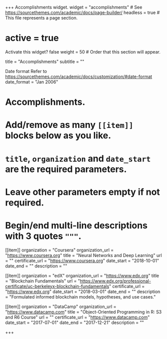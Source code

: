  +++
 Accomplishments widget.
 widget = "accomplishments"  # See https://sourcethemes.com/academic/docs/page-builder/
 headless = true  # This file represents a page section.
 # active = true  
 Activate this widget? false
 weight = 50  # Order that this section will appear.

 title = "Accomplish&shy;ments"
 subtitle = ""

 Date format
   Refer to https://sourcethemes.com/academic/docs/customization/#date-format
date_format = "Jan 2006"

 #  Accomplishments.
 #    Add/remove as many `[[item]]` blocks below as you like.
 #   `title`, `organization` and `date_start` are the required parameters.
 #   Leave other parameters empty if not required.
 #   Begin/end multi-line descriptions with 3 quotes `"""`.

 [[item]]
   organization = "Coursera"
   organization_url = "https://www.coursera.org"
   title = "Neural Networks and Deep Learning"
   url = ""
   certificate_url = "https://www.coursera.org"
   date_start = "2018-10-01"
   date_end = ""
   description = ""

 [[item]]
   organization = "edX"
   organization_url = "https://www.edx.org"
   title = "Blockchain Fundamentals"
   url = "https://www.edx.org/professional-certificate/uc-berkeleyx-blockchain-fundamentals"
   certificate_url = "https://www.edx.org"
   date_start = "2018-03-01"
   date_end = ""
   description = "Formulated informed blockchain models, hypotheses, and use cases."
  
 [[item]]
   organization = "DataCamp"
   organization_url = "https://www.datacamp.com"
   title = "Object-Oriented Programming in R: S3 and R6 Course"
   url = ""
   certificate_url = "https://www.datacamp.com"
   date_start = "2017-07-01"
   date_end = "2017-12-21"
   description = ""

 +++
